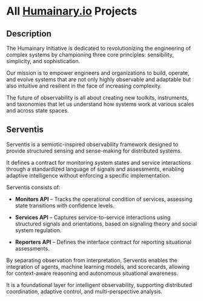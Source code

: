 # All [Humainary.io](https://humainary.io) Projects

## Description

The Humainary Initiative is dedicated to revolutionizing the engineering of complex systems by
championing three core principles: sensibility, simplicity, and sophistication.

Our mission is to empower engineers and organizations to build, operate, and evolve systems that are
not only highly observable and adaptable but also intuitive and resilient in the face of increasing
complexity.

The future of observability is all about creating new toolkits, instruments, and taxonomies that let
us understand how systems work at various scales and across state spaces.

## Serventis

Serventis is a semiotic-inspired observability framework designed to provide structured sensing and
sense-making for distributed systems.

It defines a contract for monitoring system states and service interactions through a standardized
language of signals and assessments, enabling adaptive intelligence without enforcing a specific
implementation.

Serventis consists of:

- **Monitors API** – Tracks the operational condition of services, assessing state transitions with
  confidence levels.

- **Services API** – Captures service-to-service interactions using structured signals and
  orientations, based on signaling theory and social system regulation.

- **Reporters API** – Defines the interface contract for reporting situational assessments.

By separating observation from interpretation, Serventis enables the integration of agents, machine
learning models, and scorecards, allowing for context-aware reasoning and autonomous situational
awareness.

It is a foundational layer for intelligent observability, supporting distributed coordination,
adaptive control, and multi-perspective analysis.

